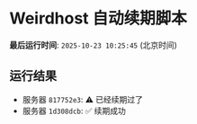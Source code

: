# Weirdhost 自动续期脚本

**最后运行时间**: `2025-10-23 10:25:45` (北京时间)

## 运行结果

- 服务器 `817752e3`: ⚠️ 已经续期过了
- 服务器 `1d308dcb`: ✅ 续期成功
